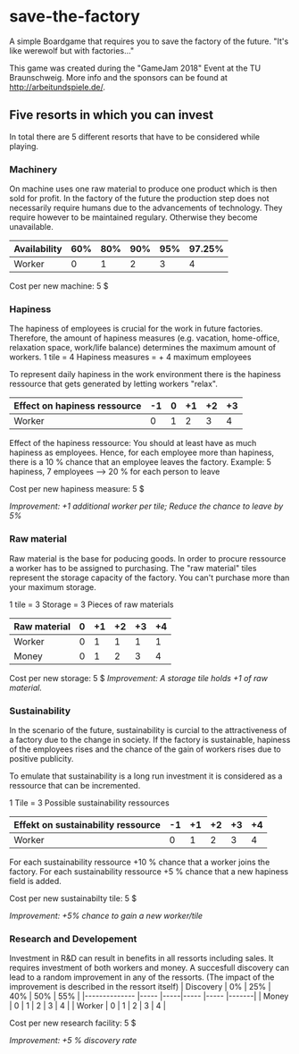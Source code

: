 # save-the-factory

A simple Boardgame that requires you to save the factory of the future.
"It's like werewolf but with factories..."

This game was created during the "GameJam 2018" Event at the TU Braunschweig. More info and the sponsors can be found at http://arbeitundspiele.de/.

## Five resorts in which you can invest

In total there are 5 different resorts that have to be considered while playing.

### Machinery

On machine uses one raw material to produce one product which is then sold for profit. In the factory of the future the production step does not necessarily require humans due to the advancements of technology.
They require however to be maintained regulary. Otherwise they become unavailable.

| Availability | 60% | 80% | 90% | 95% | 97.25% |
|--------------|-----|-----|-----|-----|--------|
| Worker       | 0   | 1   | 2   | 3   | 4      |

Cost per new machine: 5 $

### Hapiness

The hapiness of employees is crucial for the work in future factories. Therefore, the amount of hapiness measures (e.g. vacation, home-office, relaxation space, work/life balance) determines the maximum amount of workers.
1 tile = 4 Hapiness measures = + 4 maximum employees

To represent daily hapiness in the work environment there is the hapiness ressource that gets generated by letting workers "relax".

| Effect on hapiness ressource  | -1    | 0     | +1    | +2    | +3    |
|--------------                 |-----  |-----  |-----  |-----  |--------   |
| Worker                        | 0     | 1     | 2     | 3     | 4         |

Effect of the hapiness ressource:
You should at least have as much hapiness as employees. Hence, for each employee more than hapiness, there is a 10 % chance that an employee leaves the factory.
Example: 5 hapiness, 7 employees --> 20 % for each person to leave

Cost per new hapiness measure: 5 $

*Improvement: +1 additional worker per tile; Reduce the chance to leave by 5%*

### Raw material

Raw material is the base for poducing goods. In order to procure ressource a worker has to be assigned to purchasing.
The "raw material" tiles represent the storage capacity of the factory. You can't purchase more than your maximum storage.

1 tile = 3 Storage = 3 Pieces of raw materials

| Raw material  | 0     | +1    | +2    | +3    | +4        |
|-------------- |-----  |-----  |-----  |-----  |--------   |
| Worker        | 0     | 1     | 1     | 1     | 1         |
| Money         | 0     | 1     | 2     | 3     | 4         |

Cost per new storage: 5 $
*Improvement: A storage tile holds +1 of raw material.*

### Sustainability

In the scenario of the future, sustainability is curcial to the attractiveness of a factory due to the change in society.
If the factory is sustainable, hapiness of the employees rises and the chance of the gain of workers rises due to positive publicity.

To emulate that sustainability is a long run investment it is considered as a ressource that can be incremented.

1 Tile = 3 Possible sustainability ressources

| Effekt on sustainability ressource    | -1    | +1    | +2    | +3    | +4        |
|--------------                         |-----  |-----  |-----  |-----  |--------   |
| Worker                                | 0     | 1     | 2     | 3     | 4         |

For each sustainability ressource +10 % chance that a worker joins the factory.
For each sustainability ressource +5 % chance that a new hapiness field is added.

Cost per new sustainabilty tile: 5 $

*Improvement: +5% chance to gain a new worker/tile*

### Research and Developement

Investment in R&D can result in benefits in all ressorts including sales. It requires investment of both workers and money. A succesfull discovery can lead to a random improvement in any of the ressorts. (The impact of the improvement is described in the ressort itself)
| Discovery     | 0%    | 25% | 40%     | 50%   | 55%   |
|-------------- |-----  |-----|-----    |-----  |-------|
| Money         | 0     | 1   | 2       | 3     | 4     |
| Worker        | 0     | 1   | 2       | 3     | 4     |

Cost per new research facility: 5 $

*Improvement: +5 % discovery rate*




